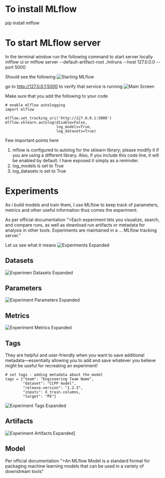 # To install MLflow 
pip install mlflow

# To start MLflow server
In the terminal window run the following command to start server locally
mlflow ui
or
mlflow server --default-artifact-root ./mlruns --host 127.0.0.0 --port 5000

Should see the following
![Starting MLflow](static/MLflow/MlFlow_Start_Command.png)

go to http://127.0.0.1:5000 to verify that service is running
![Main Screen](static/MLflow/MlFlow_Experiments.png)

Make sure that you add the following to your code
```
# enable mlflow autologging
import mlflow

mlflow.set_tracking_uri('http://127.0.0.1:5000')
mlflow.sklearn.autolog(disable=False,
                       log_models=True,
                       log_datasets=True)
```
Few important points here
1. mflow is configured to autolog for the sklearn library; please modify it if you are using a different library. Also, if you include this code line, it will be enabled by default. I have exposed it simply as a reminder.
1. log_models is set to True
1. log_datasets is set to True

# Experiments 

As i build models and train them, I use MLflow to keep track of parameters, metrics and other useful information thus comes the experiment. 

As per official documentation ">Each experiment lets you visualize, search, and compare runs, as well as download run artifacts or metadata for analysis in other tools. Experiments are maintained in a ... MLflow tracking server."

Let us see what it means
![Experiments Expanded](static/MLflow/MlFlow_Experiments_Expanded.png)


## Datasets
![Experimen Datasets Expanded](static/MLflow/MlFlow_Experiments_Expanded_Datasets.png)

## Parameters
![Experiment Parameters Expanded](static/MLflow/MlFlow_Experiments_Expanded_Parameters.png)


## Metrics
![Experiment Metrics Expanded](static/MLflow/MlFlow_Experiments_Expanded_Metrics.png)


## Tags

They are helpful and user-friendly when you want to save additional metadata—essentially allowing you to add and save whatever you believe might be useful for recreating an experiment!
```
# set tags - adding metadata about the model
tags = {"team": "Engineering Team Name",
        "dataset": "CCPP model",
        "release.version": "1.2.3",
        "inputs": X_train.columns,
        "target": "PE"}
```

![Experiment Tags Expanded](static/MLflow/MlFlow_Experiments_Expanded_Tags.png)


## Artifacts
![Experiment Artifacts Expanded](static/MLflow/MlFlow_Experiments_Expanded_Artifacts.png)]


## Model

Per official documentation ">An MLflow Model is a standard format for packaging machine learning models that can be used in a variety of downstream tools"